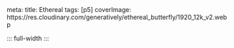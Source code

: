 <route lang="yaml">
meta:
  title: Ethereal
  tags: [p5]
  coverImage: https://res.cloudinary.com/generatively/ethereal_butterfly/1920_12k_v2.webp
</route>

::: full-width
<ImageGallery :images="[
  'https://res.cloudinary.com/generatively/ethereal_butterfly/butterfly.jpg',
  'https://res.cloudinary.com/generatively/ethereal_butterfly/ethereal_butterfly.webp',
  'https://res.cloudinary.com/generatively/ethereal_butterfly/cyberpunk_butterfly.jpg',
  'https://res.cloudinary.com/generatively/ethereal_butterfly/1920_12k_v2.webp',
  'https://res.cloudinary.com/generatively/ethereal_butterfly/1920_extras_3.webp',
  'https://res.cloudinary.com/generatively/ethereal_butterfly/closeup2_extras_3.webp',
  'https://res.cloudinary.com/generatively/ethereal_butterfly/closeup1_extras_3.webp',
  'https://res.cloudinary.com/generatively/ethereal_butterfly/1920_extras_6.webp',
  'https://res.cloudinary.com/generatively/ethereal_butterfly/1920_extras_5.webp',
  'https://res.cloudinary.com/generatively/ethereal_butterfly/neon1.webp',
  'https://res.cloudinary.com/generatively/ethereal_butterfly/neon2.webp',
  'https://res.cloudinary.com/generatively/ethereal_butterfly/phoenix_i.webp',
  'https://res.cloudinary.com/generatively/ethereal_butterfly/phoenix_ii.webp',
  'https://res.cloudinary.com/generatively/ethereal_butterfly/phoenix_iii.webp',
]" />
:::
